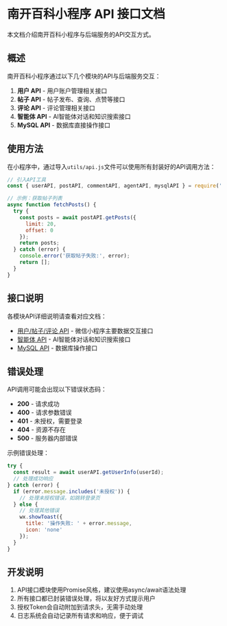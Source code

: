 # 南开百科小程序 API 接口文档

本文档介绍南开百科小程序与后端服务的API交互方式。

## 概述

南开百科小程序通过以下几个模块的API与后端服务交互：

1. **用户 API** - 用户账户管理相关接口
2. **帖子 API** - 帖子发布、查询、点赞等接口
3. **评论 API** - 评论管理相关接口
4. **智能体 API** - AI智能体对话和知识搜索接口
5. **MySQL API** - 数据库直接操作接口

## 使用方法

在小程序中，通过导入`utils/api.js`文件可以使用所有封装好的API调用方法：

```javascript
// 引入API工具
const { userAPI, postAPI, commentAPI, agentAPI, mysqlAPI } = require('../../utils/api');

// 示例：获取帖子列表
async function fetchPosts() {
  try {
    const posts = await postAPI.getPosts({
      limit: 20,
      offset: 0
    });
    return posts;
  } catch (error) {
    console.error('获取帖子失败:', error);
    return [];
  }
}
```

## 接口说明

各模块API详细说明请查看对应文档：

- [用户/帖子/评论 API](./wxapp_api.md) - 微信小程序主要数据交互接口
- [智能体 API](./agent_api.md) - AI智能体对话和知识搜索接口
- [MySQL API](./mysql_api.md) - 数据库操作接口

## 错误处理

API调用可能会出现以下错误状态码：

- **200** - 请求成功
- **400** - 请求参数错误
- **401** - 未授权，需要登录
- **404** - 资源不存在
- **500** - 服务器内部错误

示例错误处理：

```javascript
try {
  const result = await userAPI.getUserInfo(userId);
  // 处理成功响应
} catch (error) {
  if (error.message.includes('未授权')) {
    // 处理未授权错误，如跳转登录页
  } else {
    // 处理其他错误
    wx.showToast({
      title: '操作失败: ' + error.message,
      icon: 'none'
    });
  }
}
```

## 开发说明

1. API接口模块使用Promise风格，建议使用async/await语法处理
2. 所有接口都已封装错误处理，将以友好方式提示用户
3. 授权Token会自动附加到请求头，无需手动处理
4. 日志系统会自动记录所有请求和响应，便于调试
